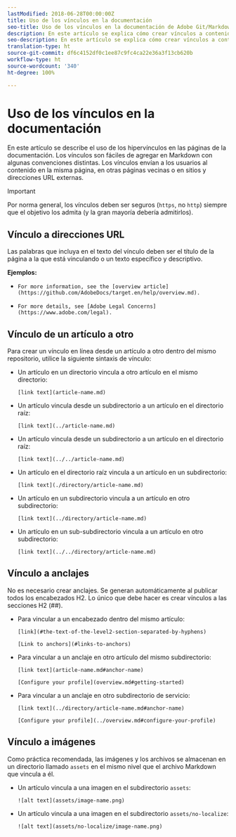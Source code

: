```yaml
---
lastModified: 2018-06-28T00:00:00Z
title: Uso de los vínculos en la documentación
seo-title: Uso de los vínculos en la documentación de Adobe Git/Markdown
description: En este artículo se explica cómo crear vínculos a contenido e imágenes.
seo-description: En este artículo se explica cómo crear vínculos a contenido e imágenes para la documentación de Adobe.
translation-type: ht
source-git-commit: df6c4152df0c1ee87c9fc4ca22e36a3f13cb620b
workflow-type: ht
source-wordcount: '340'
ht-degree: 100%

---
```



# Uso de los vínculos en la documentación

En este artículo se describe el uso de los hipervínculos en las páginas de la documentación. Los vínculos son fáciles de agregar en Markdown con algunas convenciones distintas. Los vínculos envían a los usuarios al contenido en la misma página, en otras páginas vecinas o en sitios y direcciones URL externas.

>[!IMPORTANT]
>Por norma general, los vínculos deben ser seguros (`https`, no `http`) siempre que el objetivo los admita (y la gran mayoría debería admitirlos).

## Vínculo a direcciones URL

Las palabras que incluya en el texto del vínculo deben ser el título de la página a la que está vinculando o un texto específico y descriptivo.

**Ejemplos:**

- `For more information, see the [overview article](https://github.com/AdobeDocs/target.en/help/overview.md).`

- `For more details, see [Adobe Legal Concerns](https://www.adobe.com/legal).`

## Vínculo de un artículo a otro

Para crear un vínculo en línea desde un artículo a otro dentro del mismo repositorio, utilice la siguiente sintaxis de vínculo:

- Un artículo en un directorio vincula a otro artículo en el mismo directorio:

   `[link text](article-name.md)`

- Un artículo vincula desde un subdirectorio a un artículo en el directorio raíz:

   `[link text](../article-name.md)`

- Un artículo vincula desde un subdirectorio a un artículo en el directorio raíz:

   `[link text](../../article-name.md)`

- Un artículo en el directorio raíz vincula a un artículo en un subdirectorio:

   `[link text](./directory/article-name.md)`

- Un artículo en un subdirectorio vincula a un artículo en otro subdirectorio:

   `[link text](../directory/article-name.md)`

- Un artículo en un sub-subdirectorio vincula a un artículo en otro subdirectorio:

   `[link text](../../directory/article-name.md)`

## Vínculo a anclajes

No es necesario crear anclajes. Se generan automáticamente al publicar todos los encabezados H2. Lo único que debe hacer es crear vínculos a las secciones H2 (##).

- Para vincular a un encabezado dentro del mismo artículo:

   `[link](#the-text-of-the-level2-section-separated-by-hyphens)`

   `[Link to anchors](#links-to-anchors)`

- Para vincular a un anclaje en otro artículo del mismo subdirectorio:

   `[link text](article-name.md#anchor-name)`

   `[Configure your profile](overview.md#getting-started)`

- Para vincular a un anclaje en otro subdirectorio de servicio:

   `[link text](../directory/article-name.md#anchor-name)`

   `[Configure your profile](../overview.md#configure-your-profile)`

## Vínculo a imágenes

Como práctica recomendada, las imágenes y los archivos se almacenan en un directorio llamado `assets` en el mismo nivel que el archivo Markdown que vincula a él.

- Un artículo vincula a una imagen en el subdirectorio `assets`:

   `![alt text](assets/image-name.png)`

- Un artículo vincula a una imagen en el subdirectorio `assets/no-localize`:

   `![alt text](assets/no-localize/image-name.png)`
